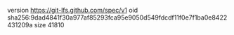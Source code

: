 version https://git-lfs.github.com/spec/v1
oid sha256:9dad4841f30a977af85293fca95e9050d549fdcdf11f0e7f1ba0e8422431209a
size 41810
